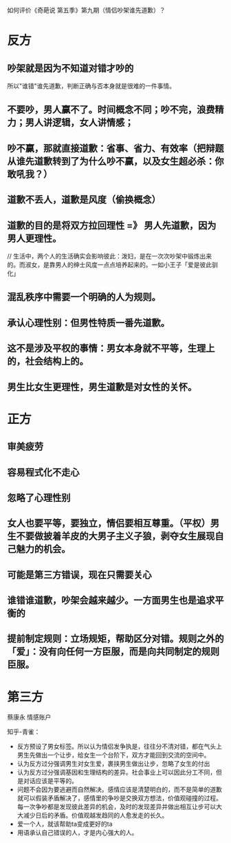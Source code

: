 如何评价《奇葩说 第五季》第九期（情侣吵架谁先道歉）？
# 反方
## 吵架就是因为不知道对错才吵的
所以"谁错"谁先道歉，判断正确与否本身就是很难的一件事情。


## 不要吵，男人赢不了。时间概念不同；吵不完，浪费精力；男人讲逻辑，女人讲情感；
## 吵不赢，那就直接道歉：省事、省力、有效率（把辩题从谁先道歉转到了为什么吵不赢，以及女生超必杀：你敢吼我？）
## 道歉不丢人，道歉是风度（偷换概念）
## 道歉的目的是将双方拉回理性 =》 男人先道歉，因为男人更理性。
// 生活中，两个人的生活确实会影响彼此：泼妇，是在一次次吵架中锻炼出来的。而淑女，是靠男人的绅士风度一点点培养起来的。一如小王子「爱是彼此驯化」

## 混乱秩序中需要一个明确的人为规则。
## 承认心理性别：但男性特质一番先道歉。
## 这不是涉及平权的事情：男女本身就不平等，生理上的，社会结构上的。
## 男生比女生更理性，男生道歉是对女性的关怀。

# 正方
## 审美疲劳
## 容易程式化不走心
## 忽略了心理性别

## 女人也要平等，要独立，情侣要相互尊重。（平权）男生不要做披着羊皮的大男子主义子狼，剥夺女生展现自己魅力的机会。

## 可能是第三方错误，现在只需要关心
## 谁错谁道歉，吵架会越来越少。一方面男生也是追求平衡的
## 提前制定规则：立场规矩，帮助区分对错。规则之外的「爱」：没有向任何一方臣服，而是向共同制定的规则臣服。



# 第三方
蔡康永 情感账户

知乎-青雀：
- 反方预设了男女标签。所以认为情侣发争执是，往往分不清对错，都在气头上男生先做出一个让步，给女生一个台阶下，双方才能回到交流的空间中。
- 认为反方过分强调男生对女生爱，裹挟男生做出让步，忽略了女生的付出
- 认为反方过分强调基因和生理结构的差异。社会事业上可以因此分工不同，但是对话应该是平等的。
- 问题不会因为要逃避而自然解决。感情应该是清楚明白的，而不是简单的道歉就可以假装矛盾解决了，感情里的争吵是交换双方想法，价值观碰撞的过程。每一次争吵都是发现彼此差异的机会，及时的发现差异并做出相互让步可以大大减少日后的矛盾。价值观越发趋同的人愈发走的长久。
- 爱一个人，就该帮助ta变成更好的ta
- 用语承认自己错误的人，才是内心强大的人。
